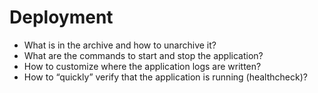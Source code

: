 # Deployment
- What is in the archive and how to unarchive it?
- What are the commands to start and stop the application?
- How to customize where the application logs are written?
- How to “quickly” verify that the application is running (healthcheck)?

